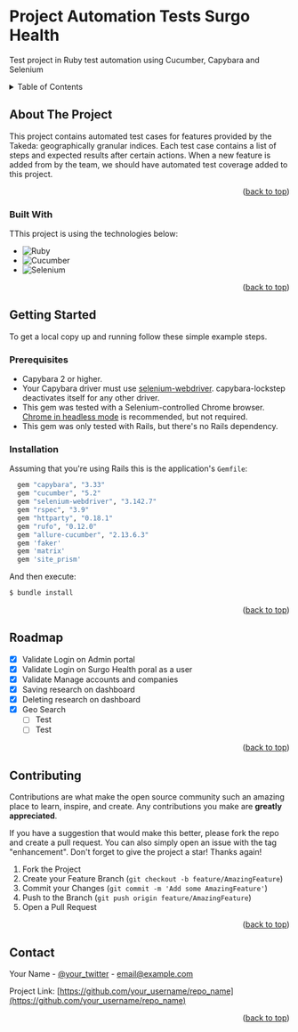 # Project Automation Tests Surgo Health
Test project in Ruby test automation using Cucumber, Capybara and Selenium

<!-- TABLE OF CONTENTS -->
<details>
  <summary>Table of Contents</summary>
  <ol>
    <li>
      <a href="#about-the-project">About The Project</a>
      <ul>
        <li><a href="#built-with">Built With</a></li>
      </ul>
    </li>
    <li>
      <a href="#getting-started">Getting Started</a>
      <ul>
        <li><a href="#prerequisites">Prerequisites</a></li>
        <li><a href="#installation">Installation</a></li>
      </ul>
    </li>
    <li><a href="#roadmap">Roadmap</a></li>
    <li><a href="#contributing">Contributing</a></li>
    <li><a href="#contact">Contact</a></li>
  </ol>
</details>



<!-- ABOUT THE PROJECT -->
## About The Project

This project contains automated test cases for features provided by the Takeda: geographically granular indices. Each test case contains a list of steps and expected results after certain actions. When a new feature is added from by the team, we should have automated test coverage added to this project.

<p align="right">(<a href="#readme-top">back to top</a>)</p>



### Built With

TThis project is using the technologies below:

* ![Ruby](https://img.shields.io/badge/Ruby-CC342D?style=for-the-badge&logo=ruby&logoColor=white)
* ![Cucumber](https://user-images.githubusercontent.com/102477169/187096400-3b052fba-e2d7-45a7-b820-a09447a11d52.svg)
* ![Selenium](https://img.shields.io/badge/Selenium-43B02A?style=for-the-badge&logo=Selenium&logoColor=white)

<p align="right">(<a href="#readme-top">back to top</a>)</p>



<!-- GETTING STARTED -->
## Getting Started

To get a local copy up and running follow these simple example steps.

### Prerequisites

- Capybara 2 or higher.
- Your Capybara driver must use [selenium-webdriver](https://rubygems.org/gems/selenium-webdriver/). capybara-lockstep deactivates itself for any other driver.
- This gem was tested with a Selenium-controlled Chrome browser. [Chrome in headless mode](https://makandracards.com/makandra/492109-running-capybara-tests-in-headless-chrome) is recommended, but not required.
- This gem was only tested with Rails, but there's no Rails dependency.

### Installation

Assuming that you're using Rails this is the application's `Gemfile`:

```ruby
  gem "capybara", "3.33"
  gem "cucumber", "5.2"
  gem "selenium-webdriver", "3.142.7"
  gem "rspec", "3.9"
  gem "httparty", "0.18.1"
  gem "rufo", "0.12.0"
  gem "allure-cucumber", "2.13.6.3"
  gem 'faker'
  gem 'matrix'
  gem 'site_prism'
```
And then execute:

```bash
$ bundle install
```

<p align="right">(<a href="#readme-top">back to top</a>)</p>

<!-- ROADMAP -->
## Roadmap

- [x] Validate Login on Admin portal
- [x] Validate Login on Surgo Health poral as a user
- [x] Validate Manage accounts and companies
- [x] Saving research on dashboard
- [x] Deleting research on dashboard
- [x] Geo Search
    - [ ] Test
    - [ ] Test

<p align="right">(<a href="#readme-top">back to top</a>)</p>

<!-- CONTRIBUTING -->
## Contributing

Contributions are what make the open source community such an amazing place to learn, inspire, and create. Any contributions you make are **greatly appreciated**.

If you have a suggestion that would make this better, please fork the repo and create a pull request. You can also simply open an issue with the tag "enhancement".
Don't forget to give the project a star! Thanks again!

1. Fork the Project
2. Create your Feature Branch (`git checkout -b feature/AmazingFeature`)
3. Commit your Changes (`git commit -m 'Add some AmazingFeature'`)
4. Push to the Branch (`git push origin feature/AmazingFeature`)
5. Open a Pull Request

<p align="right">(<a href="#readme-top">back to top</a>)</p>

<!-- CONTACT -->
## Contact

Your Name - [@your_twitter](https://twitter.com/your_username) - email@example.com

Project Link: [https://github.com/your_username/repo_name](https://github.com/your_username/repo_name)

<p align="right">(<a href="#readme-top">back to top</a>)</p>
